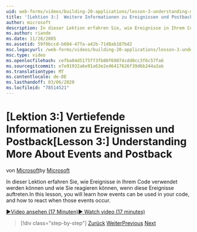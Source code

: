 ```yaml
---
uid: web-forms/videos/building-20-applications/lesson-3-understanding-more-about-events-and-postback
title: '[Lektion 3:]  Weitere Informationen zu Ereignissen und Postbacks | Microsoft-Dokumentation'
author: microsoft
description: In dieser Lektion erfahren Sie, wie Ereignisse in Ihrem Code verwendet werden können und wie Sie reagieren können, wenn diese Ereignisse auftreten.
ms.author: riande
ms.date: 11/28/2005
ms.assetid: 59f0bccd-b604-47fa-a42b-71d8ab187bd2
msc.legacyurl: /web-forms/videos/building-20-applications/lesson-3-understanding-more-about-events-and-postback
msc.type: video
ms.openlocfilehash: cefba04d5175ff3fb80f69074cdd0cc3f6c57fa6
ms.sourcegitcommit: e7e91932a6e91a63e2e46417626f39d6b244a3ab
ms.translationtype: MT
ms.contentlocale: de-DE
ms.lasthandoff: 03/06/2020
ms.locfileid: "78514521"
---
```

# <a name="lesson-3--understanding-more-about-events-and-postback"></a><span data-ttu-id="96727-103">[Lektion 3:] Vertiefende Informationen zu Ereignissen und Postback</span><span class="sxs-lookup"><span data-stu-id="96727-103">[Lesson 3:]  Understanding More About Events and Postback</span></span>

<span data-ttu-id="96727-104">von [Microsoft](https://github.com/microsoft)</span><span class="sxs-lookup"><span data-stu-id="96727-104">by [Microsoft](https://github.com/microsoft)</span></span>

<span data-ttu-id="96727-105">In dieser Lektion erfahren Sie, wie Ereignisse in Ihrem Code verwendet werden können und wie Sie reagieren können, wenn diese Ereignisse auftreten.</span><span class="sxs-lookup"><span data-stu-id="96727-105">In this lesson, you will learn how events can be used in your code, and how to react when those events occur.</span></span>

[<span data-ttu-id="96727-106">&#9654;Video ansehen (17 Minuten)</span><span class="sxs-lookup"><span data-stu-id="96727-106">&#9654; Watch video (17 minutes)</span></span>](https://channel9.msdn.com/Blogs/ASP-NET-Site-Videos/lesson-3-understanding-more-about-events-and-postback)

> [!div class="step-by-step"]
> <span data-ttu-id="96727-107">[Zurück](lesson-2-creating-a-web-forms-user-interface.md)
> [Weiter](lesson-4-understanding-web-application-state.md)</span><span class="sxs-lookup"><span data-stu-id="96727-107">[Previous](lesson-2-creating-a-web-forms-user-interface.md)
[Next](lesson-4-understanding-web-application-state.md)</span></span>
